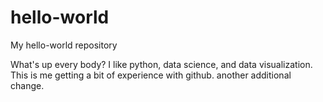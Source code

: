 # hello-world
My hello-world repository

What's up every body? I like python, data science, and data visualization. This is me getting a bit of experience with github. 
another additional change.

